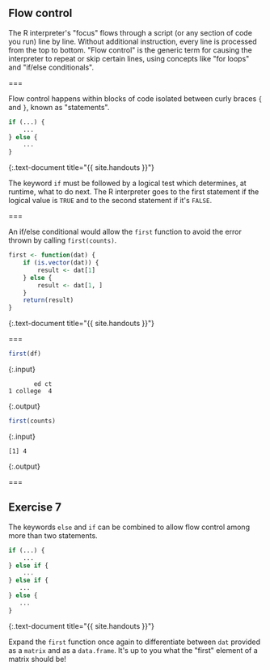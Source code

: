 ---
---

## Flow control

The R interpreter's "focus" flows through a script (or any section of code you run) line by line.
Without additional instruction, every line is processed from the top to bottom.
"Flow control" is the generic term for causing the interpreter to repeat or skip certain lines, using concepts like "for loops" and "if/else conditionals".

===

Flow control happens within blocks of code isolated between curly braces `{` and `}`, known as "statements".


~~~r
if (...) {
    ...
} else {
    ...
}
~~~
{:.text-document title="{{ site.handouts }}"}

The keyword `if` must be followed by a logical test which determines, at runtime, what to do next.
The R interpreter goes to the first statement if the logical value is `TRUE` and to the second statement if it's `FALSE`.

===

An if/else conditional would allow the `first` function to avoid the error thrown by calling `first(counts)`.


~~~r
first <- function(dat) {
    if (is.vector(dat)) {
        result <- dat[1]
    } else {
        result <- dat[1, ]
    }
    return(result)
}
~~~
{:.text-document title="{{ site.handouts }}"}

===


~~~r
first(df)
~~~
{:.input}
~~~
       ed ct
1 college  4
~~~
{:.output}


~~~r
first(counts)
~~~
{:.input}
~~~
[1] 4
~~~
{:.output}

===

## Exercise 7

The keywords `else` and `if` can be combined to allow flow control among more than two statements.


~~~r
if (...) {
    ...
} else if {
    ...
} else if {
   ...
} else {
   ...
}
~~~
{:.text-document title="{{ site.handouts }}"}

Expand the `first` function once again to differentiate between `dat` provided as a `matrix` and as a `data.frame`. It's up to you what the "first" element of a matrix should be!
